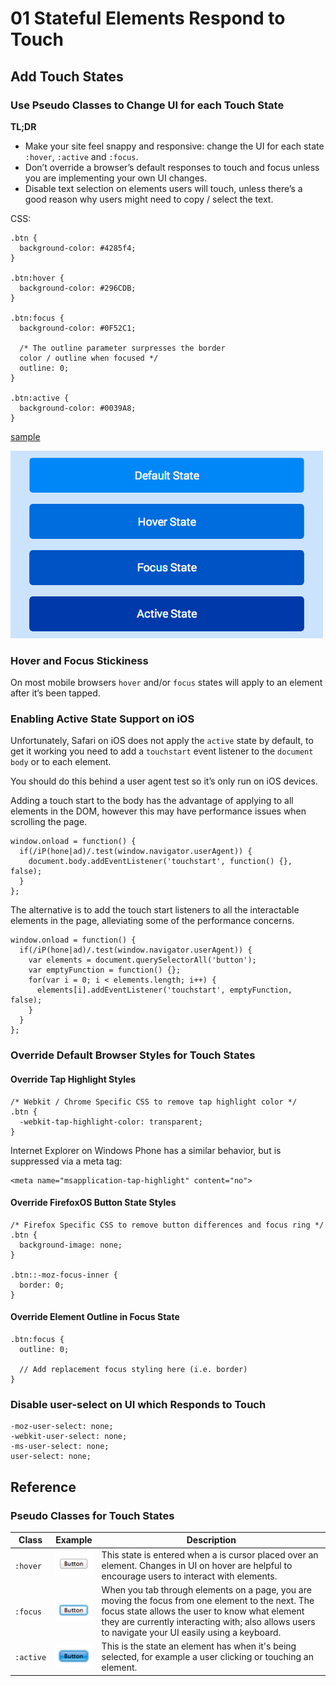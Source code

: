 # 01 Stateful Elements Respond to Touch

## Add Touch States

### Use Pseudo Classes to Change UI for each Touch State

**TL;DR**

- Make your site feel snappy and responsive: change the UI for each state `:hover`, `:active` and `:focus`.
- Don’t override a browser’s default responses to touch and focus unless you are implementing your own UI changes.
- Disable text selection on elements users will touch, unless there’s a good reason why users might need to copy / select the text.

CSS:

    .btn {
      background-color: #4285f4;
    }

    .btn:hover {
      background-color: #296CDB;
    }

    .btn:focus {
      background-color: #0F52C1;
    
      /* The outline parameter surpresses the border
      color / outline when focused */
      outline: 0;
    }

    .btn:active {
      background-color: #0039A8;
    }

[sample](samples/states-example.html)

![Image illustrating the different colors for button states](images/button-states.png)

### Hover and Focus Stickiness

On most mobile browsers `hover` and/or `focus` states will apply to an element after it’s been tapped.

### Enabling Active State Support on iOS

Unfortunately, Safari on iOS does not apply the `active` state by default, to get it working you need to add a `touchstart` event listener to the `document body` or to each element.

You should do this behind a user agent test so it’s only run on iOS devices.

Adding a touch start to the body has the advantage of applying to all elements in the DOM, however this may have performance issues when scrolling the page.

    window.onload = function() {
      if(/iP(hone|ad)/.test(window.navigator.userAgent)) {
        document.body.addEventListener('touchstart', function() {}, false);
      }
    };

The alternative is to add the touch start listeners to all the interactable elements in the page, alleviating some of the performance concerns.

    window.onload = function() {
      if(/iP(hone|ad)/.test(window.navigator.userAgent)) {
        var elements = document.querySelectorAll('button');
        var emptyFunction = function() {};
        for(var i = 0; i < elements.length; i++) {
          elements[i].addEventListener('touchstart', emptyFunction, false);
        }
      }
    };

### Override Default Browser Styles for Touch States

#### Override Tap Highlight Styles

    /* Webkit / Chrome Specific CSS to remove tap highlight color */
    .btn {
      -webkit-tap-highlight-color: transparent;
    }

Internet Explorer on Windows Phone has a similar behavior, but is suppressed via a meta tag:

    <meta name="msapplication-tap-highlight" content="no">

#### Override FirefoxOS Button State Styles

    /* Firefox Specific CSS to remove button differences and focus ring */
    .btn {
      background-image: none;
    }

    .btn::-moz-focus-inner {
      border: 0;
    }

#### Override Element Outline in Focus State

    .btn:focus {
      outline: 0;

      // Add replacement focus styling here (i.e. border)
    }

### Disable user-select on UI which Responds to Touch

    -moz-user-select: none;
    -webkit-user-select: none;
    -ms-user-select: none;
    user-select: none;

## Reference

### Pseudo Classes for Touch States

Class | Example | Description
----- | ------- | -----------
`:hover` | ![Button in Pressed State](images/btn-hover-state.png) | This state is entered when a is cursor placed over an element. Changes in UI on hover are helpful to encourage users to interact with elements.
`:focus` | ![Button with Focus State](images/btn-focus-state.png) | When you tab through elements on a page, you are moving the focus from one element to the next. The focus state allows the user to know what element they are currently interacting with; also allows users to navigate your UI easily using a keyboard.
`:active` | ![Button in Pressed State](images/btn-pressed-state.png) | This is the state an element has when it's being selected, for example a user clicking or touching an element.
